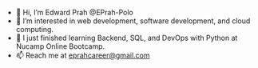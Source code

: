 - 👋 Hi, I’m Edward Prah @EPrah-Polo
- 👀 I’m interested in web development, software development, and cloud computing.
- 🌱 I just finished learning Backend, SQL, and DevOps with Python at Nucamp Online Bootcamp.
- 📫 Reach me at eprahcareer@gmail.com

<!---
EPrah-Polo/EPrah-Polo is a ✨ special ✨ repository because its `README.md` (this file) appears on your GitHub profile.
You can click the Preview link to take a look at your changes.
--->

